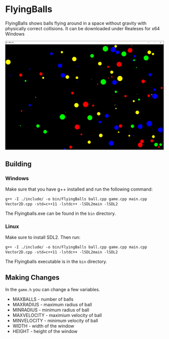 # FlyingBalls

FlyingBalls shows balls flying around in a space without gravity with physically correct collisions.
It can be downloaded under Realeses for x64 Windows

![How it looks](https://github.com/0x6D70/FlyingBalls/raw/main/screenshot.png)

## Building

### Windows

Make sure that you have g++ installed and run the following command:
```
g++ -I ./include/ -o bin/FlyingBalls ball.cpp game.cpp main.cpp Vector2D.cpp -std=c++11 -lstdc++ -lSDL2main -lSDL2
```
The Flyingballs.exe can be found in the ``bin`` directory.

### Linux

Make sure to install SDL2. Then run:
```
g++ -I ./include/ -o bin/FlyingBalls ball.cpp game.cpp main.cpp Vector2D.cpp -std=c++11 -lstdc++ -lSDL2main -lSDL2
```
The Flyingballs executable is in the ``bin`` directory.

## Making Changes

In the ``game.h`` you can change a few variables.
 * MAXBALLS - number of balls
 * MAXRADIUS - maximum radius of ball
 * MINRADIUS - minimum radius of ball
 * MAXVELOCITY - maximium velocity of ball
 * MINVELOCITY - minimum velocity of ball
 * WIDTH - width of the window
 * HEIGHT - height of the window
